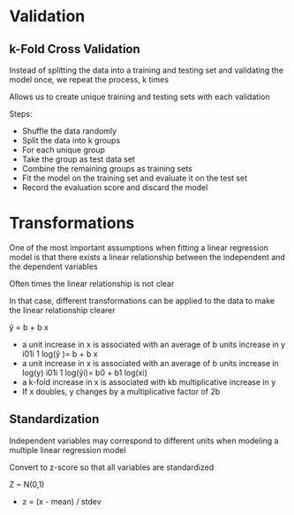 # Validation
## k-Fold Cross Validation
Instead of splitting the data into a training and testing set and validating the model once, we repeat the process, k times

Allows us to create unique training and testing sets with each validation

Steps:
- Shuffle the data randomly
- Split the data into k groups
- For each unique group
 - Take the group as test data set
 - Combine the remaining groups as training sets
 - Fit the model on the training set and evaluate it on the test set
 - Record the evaluation score and discard the model
 
# Transformations
One of the most important assumptions when fitting a linear regression model is that there exists a linear relationship between the independent and the dependent variables

Often times the linear relationship is not clear

In that case, different transformations can be applied to the data to make the linear relationship
clearer

ŷ = b + b x 
- a unit increase in x is associated with an average of b units increase in y i01i 1
log(ŷ )= b + b x
- a unit increase in x is associated with an average of b units increase in log(y) i01i 1
log(ŷi)= b0 + b1 log(xi)
- a k-fold increase in x is associated with kb multiplicative increase in y
 - If x doubles, y changes by a multiplicative factor of 2b

## Standardization
Independent variables may correspond to different units when modeling a multiple linear regression model

Convert to z-score so that all variables are standardized

Z ~ N(0,1)
- z = (x - mean) / stdev 